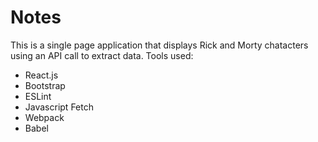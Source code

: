 # Notes
This is a single page application that displays Rick and Morty chatacters using an API call to extract data. Tools used: 
- React.js 
- Bootstrap
- ESLint 
- Javascript Fetch 
- Webpack 
- Babel


